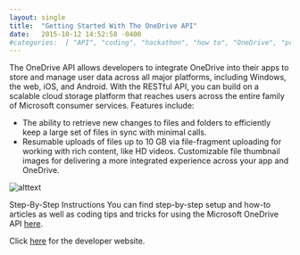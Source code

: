 ```yaml
---
layout: single
title:  "Getting Started With The OneDrive API"
date:   2015-10-12 14:52:58 -0400
#categories:  [ "API", "coding", "hackathon", "how to", "OneDrive", "programming" ]
---
```


The OneDrive API allows developers to integrate OneDrive into their apps to store and manage user data across all major platforms, including Windows, the web, iOS, and Android. With the RESTful API, you can build on a scalable cloud storage platform that reaches users across the entire family of Microsoft consumer services. Features include:

* The ability to retrieve new changes to files and folders to efficiently keep a large set of files in sync with minimal calls.
* Resumable uploads of files up to 10 GB via file-fragment uploading for working with rich content, like HD videos.
Customizable file thumbnail images for delivering a more integrated experience across your app and OneDrive.

![alttext](https://ashanhol.github.io/assets/images/OneDrive-API-launch-blog-post-banner.png)

Step-By-Step Instructions
You can find step-by-step setup and how-to articles as well as coding tips and tricks for using the Microsoft OneDrive API [here](https://dev.onedrive.com/README.htm).

Click [here](https://dev.onedrive.com/index.htm) for the developer website.